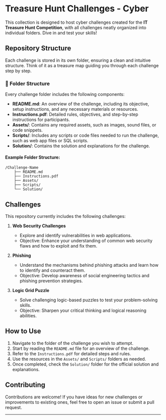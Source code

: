 # Treasure Hunt Challenges - Cyber

This collection is designed to host cyber challenges created for the **IT Treasure Hunt Competition**, with all challenges neatly organized into individual folders. Dive in and test your skills!

## Repository Structure
Each challenge is stored in its own folder, ensuring a clean and intuitive structure. Think of it as a treasure map guiding you through each challenge step by step.

### 📁 Folder Structure
Every challenge folder includes the following components:

- **README.md**: An overview of the challenge, including its objective, setup instructions, and any necessary materials or resources.
- **Instructions.pdf**: Detailed rules, objectives, and step-by-step instructions for participants.
- **Assets/**: Contains any required assets, such as images, sound files, or code snippets.
- **Scripts/**: Includes any scripts or code files needed to run the challenge, such as web app files or SQL scripts.
- **Solution/**: Contains the solution and explanations for the challenge.

#### Example Folder Structure:
```
/Challenge-Name
    ├── README.md
    ├── Instructions.pdf
    ├── Assets/
    ├── Scripts/
    └── Solution/
```

## Challenges
This repository currently includes the following challenges:

1. **Web Security Challenges**
   - Explore and identify vulnerabilities in web applications.
   - Objective: Enhance your understanding of common web security flaws and how to exploit and fix them.

2. **Phishing**
   - Understand the mechanisms behind phishing attacks and learn how to identify and counteract them.
   - Objective: Develop awareness of social engineering tactics and phishing prevention strategies.

3. **Logic Grid Puzzle**
   - Solve challenging logic-based puzzles to test your problem-solving skills.
   - Objective: Sharpen your critical thinking and logical reasoning abilities.

## How to Use
1. Navigate to the folder of the challenge you wish to attempt.
2. Start by reading the `README.md` file for an overview of the challenge.
3. Refer to the `Instructions.pdf` for detailed steps and rules.
4. Use the resources in the `Assets/` and `Scripts/` folders as needed.
5. Once completed, check the `Solution/` folder for the official solution and explanations.

## Contributing
Contributions are welcome! If you have ideas for new challenges or improvements to existing ones, feel free to open an issue or submit a pull request.

---
